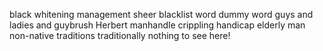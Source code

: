 black
whitening
management
sheer
blacklist
word dummy word
guys and ladies and guybrush
Herbert
manhandle
crippling handicap
elderly man
non-native traditions
traditionally
nothing to see here!
